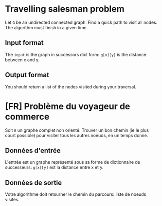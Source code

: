 # Travelling salesman problem
Let `G` be an undirected connected graph. Find a quick path to visit all nodes. The algorithm must finish in a given time.

## Input format
The `input` is the graph in successors dict form: `g[x][y]` is the distance between x and y.

## Output format
You should return a list of the nodes visited during your traversal.


# [FR] Problème du voyageur de commerce
Soit `G` un graphe complet non orienté. Trouver un bon chemin (ie le plus court possible) pour visiter tous les autres noeuds, en un temps donné.

## Données d'entrée
L'entrée est un graphe représenté sous sa forme de dictionnaire de successeurs: `g[x][y]` est la distance entre x et y.

## Données de sortie
Votre algorithme doit retourner le chemin du parcours: liste de
noeuds visités.
